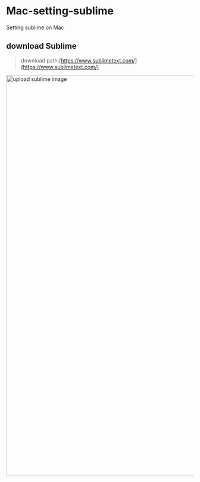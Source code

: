 # Mac-setting-sublime
Setting sublime on Mac


## download Sublime
> download path:[https://www.sublimetext.com/](https://www.sublimetext.com/)

<img width="1078" alt="upload sublime image" src="https://user-images.githubusercontent.com/6253685/117557984-66787a80-b0ab-11eb-8b01-58b9e3282318.png">

